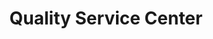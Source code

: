 ---
title: "Quality Service Center"
url: /montgomery/quality-service-center/
shop: Autowerkstatt
---